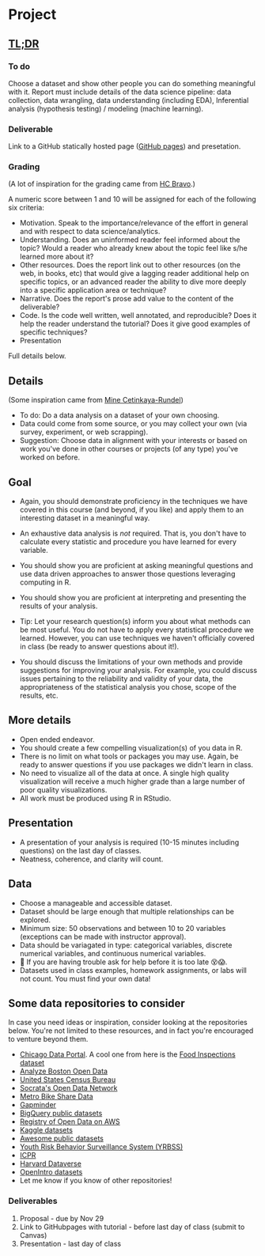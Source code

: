 # Project

## [TL;DR](https://www.urbandictionary.com/define.php?term=tl%3Bdr)

### To do
Choose a dataset and show other people you can do something meaningful with it.
Report must include details of the data science pipeline: data collection, data wrangling, data understanding (including EDA), Inferential analysis (hypothesis testing) / modeling (machine learning).

### Deliverable
Link to a GitHub statically hosted page ([GitHub pages](https://pages.github.com/)) and presetation. 

### Grading
(A lot of inspiration for the grading came from [HC Bravo](https://www.hcbravo.org/IntroDataSci/projects/final_project/).)

A numeric score between 1 and 10 will be assigned for each of the following six criteria:

- Motivation. Speak to the importance/relevance of the effort in general and with respect to data science/analytics.
- Understanding. Does an uninformed reader feel informed about the topic? Would a reader who already knew about the topic feel like s/he learned more about it?
- Other resources. Does the report link out to other resources (on the web, in books, etc) that would give a lagging reader additional help on specific topics, or an advanced reader the ability to dive more deeply into a specific application area or technique?
- Narrative. Does the report's prose add value to the content of the deliverable?
- Code. Is the code well written, well annotated, and reproducible? Does it help the reader understand the tutorial? Does it give good examples of specific techniques?
- Presentation

Full details below.

## Details
(Some inspiration came from [Mine Cetinkaya-Rundel](https://github.com/rstudio-education/datascience-box/blob/main/02-project.Rmd))

- To do: Do a data analysis on a dataset of your own choosing.
- Data could come from some source, or you may collect your own (via survey, experiment, or web scrapping).
- Suggestion: Choose data in alignment with your interests or based on work you've done in other courses or projects (of any type) you've worked on before.

## Goal

- Again, you should demonstrate proficiency in the techniques we have covered in this course (and beyond, if you like) and apply them to an interesting dataset in a meaningful way.

- An exhaustive data analysis is *not* required. That is, you don't have to calculate every statistic and procedure you have learned for every variable.
- You should show you are proficient at asking meaningful questions and use data driven approaches to answer those questions leveraging computing in R.
- You should show you are proficient at interpreting and presenting the results of your analysis.
- Tip: Let your research question(s) inform you about what methods can be most useful. You do not have to apply every statistical procedure we learned. However, you can use techniques we haven't officially covered in class (be ready to answer questions about it!).
- You should discuss the limitations of your own methods and provide suggestions for improving your analysis. For example, you could discuss issues pertaining to the reliability and validity of your data, the appropriateness of the statistical analysis you chose, scope of the results, etc.

## More details

- Open ended endeavor.
- You should create a few compelling visualization(s) of you data in R.
- There is no limit on what tools or packages you may use. Again, be ready to answer questions if you use packages we didn't learn in class.
- No need to visualize all of the data at once. A single high quality visualization will receive a much higher grade than a large number of poor quality visualizations.
- All work must be produced using R in RStudio.

## Presentation
- A presentation of your analysis is required (10-15 minutes including questions) on the last day of classes.
- Neatness, coherence, and clarity will count.


## Data

- Choose a manageable and accessible dataset.
- Dataset should be large enough that multiple relationships can be explored.
- Minimum size: 50 observations and between 10 to 20 variables (exceptions can be made with instructor approval).
- Data should be variagated in type: categorical variables, discrete numerical variables, and continuous numerical variables.
- :raising_hand: If you are having trouble ask for help before it is too late :dizzy_face::scream:.
- Datasets used in class examples, homework assignments, or labs will not count. You must find your own data!

## Some data repositories to consider
In case you need ideas or inspiration, consider looking at the repositories below. You're not limited to these resources, and in fact you're encouraged to venture beyond them.

-   [Chicago Data Portal](https://data.cityofchicago.org/browse?limitTo=datasets). A cool one from here is the [Food Inspections dataset](https://data.cityofchicago.org/Health-Human-Services/Food-Inspections/4ijn-s7e5)
-   [Analyze Boston Open Data](https://data.boston.gov/dataset)
-   [United States Census Bureau](https://www.census.gov/data/datasets.html)
-   [Socrata's Open Data Network](https://www.opendatanetwork.com/)
-   [Metro Bike Share Data](https://bikeshare.metro.net/about/data/)
-   [Gapminder](https://www.gapminder.org/data/)
-   [BigQuery public datasets](https://cloud.google.com/bigquery/public-data/)
-   [Registry of Open Data on AWS](https://registry.opendata.aws/)
-   [Kaggle datasets](https://www.kaggle.com/datasets)
-   [Awesome public datasets](https://github.com/awesomedata/awesome-public-datasets)
-   [Youth Risk Behavior Surveillance System (YRBSS)](https://chronicdata.cdc.gov/Youth-Risk-Behaviors/DASH-Youth-Risk-Behavior-Surveillance-System-YRBSS/q6p7-56au)
-   [ICPR](https://www.icpsr.umich.edu/web/pages/ICPSR/index.html)
-   [Harvard Dataverse](https://dataverse.harvard.edu/)
-   [OpenIntro datasets](http://openintrostat.github.io/openintro/)
-   Let me know if you know of other repositories!

### Deliverables

1.  Proposal - due by Nov 29
2.  Link to GitHubpages with tutorial - before last day of class (submit to Canvas)
3.  Presentation - last day of class



